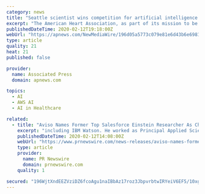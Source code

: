 ```yaml
---
category: news
title: "Seattle scientist wins competition for artificial intelligence research"
excerpt: "The American Heart Association, as part of its mission to be a relentless force for a world of longer, healthier lives, has collaborated with AWS to fund a competition for scientific research focused on using artificial intelligence and machine learning algorithms to improve understanding of data related to precision medicine, powered by ..."
publishedDateTime: 2020-02-12T19:18:00Z
webUrl: "https://apnews.com/NewMediaWire/196d05a5773c079e81e6d43b6e698152"
type: article
quality: 21
heat: 21
published: false

provider:
  name: Associated Press
  domain: apnews.com

topics:
  - AI
  - AWS AI
  - AI in Healthcare

related:
  - title: "Aviso Names Former Top Salesforce Einstein Researcher As Chief Data Scientist"
    excerpt: "including IBM Watson. He worked as Principal Applied Scientist at Microsoft, responsible for AI research. Most recently, Mustafi was the Principal Researcher for Salesforce's Einstein platform."
    publishedDateTime: 2020-02-12T14:08:00Z
    webUrl: "https://www.prnewswire.com/news-releases/aviso-names-former-top-salesforce-einstein-researcher-as-chief-data-scientist-301003554.html"
    type: article
    provider:
      name: PR Newswire
      domain: prnewswire.com
    quality: 1

secured: "196WjtXndEEZVziDZ6fcoAgu1naIBbAz17roz3JbpvrbtwIRYeiV6EF5/10xgXOwhTQpPnbPxZ4a7Arzws+8grqxH1CB8wnmI/vYQYX9iqE8gIah4NBWHiaqbk1o9mOs85nMDY6yGX6HZ/X7bUnX3cm+5BZmP3TRiRNoVVFO62YGFt31Y2Sox6uxM3F0qNm8+JXmJRIi1wlUdCe7xu8/g1BByZd03/fyn5zCyOuV8FMRakg3Nkt9hAAkA2sttOMSRWRNlXda6k9CLw1CMNfGBuvDKcYBdKcPVLnsZIRcGdiqVmrgIgHMv/HqO5hNSjmD;eYmt4inCEekzBISK92ozUQ=="
---
```


